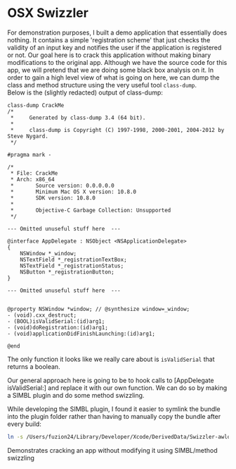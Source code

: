 OSX Swizzler
============

For demonstration purposes, I built a demo application that essentially does nothing.  It contains a simple 'registration scheme' that just checks the validity of an input key and notifies the user if the application is registered or not.  Our goal here is to crack this application without making binary modifications to the original app.  Although we have the source code for this app, we will pretend that we are doing some black box analysis on it.  In order to gain a high level view of what is going on here, we can dump the class and method structure using the very useful tool `class-dump`.  
Below is the (slightly redacted) output of class-dump:
```
class-dump CrackMe
/*
 *     Generated by class-dump 3.4 (64 bit).
 *
 *     class-dump is Copyright (C) 1997-1998, 2000-2001, 2004-2012 by Steve Nygard.
 */

#pragma mark -

/*
 * File: CrackMe
 * Arch: x86_64
 *       Source version: 0.0.0.0.0
 *       Minimum Mac OS X version: 10.8.0
 *       SDK version: 10.8.0
 *
 *       Objective-C Garbage Collection: Unsupported
 */

--- Omitted unuseful stuff here  ---

@interface AppDelegate : NSObject <NSApplicationDelegate>
{
    NSWindow *_window;
    NSTextField *_registrationTextBox;
    NSTextField *_registrationStatus;
    NSButton *_registrationButton;
}

--- Omitted unuseful stuff here  ---


@property NSWindow *window; // @synthesize window=_window;
- (void).cxx_destruct;
- (BOOL)isValidSerial:(id)arg1;
- (void)doRegistration:(id)arg1;
- (void)applicationDidFinishLaunching:(id)arg1;

@end
```

The only function it looks like we really care about is `isValidSerial` that returns a boolean.  


Our general approach here is going to be to hook calls to [AppDelegate isValidSerial:] and replace it with our own function.
We can do so by making a SIMBL plugin and do some method swizzling.  

While developing the SIMBL plugin, I found it easier to symlink the bundle into the plugin folder rather than having to manually copy the bundle after every build:
```bash
ln -s /Users/fuzion24/Library/Developer/Xcode/DerivedData/Swizzler-awlqvopkqunralfrlyrqcwxoipui/Build/Products/Debug/Swizzler.bundle ~/Library/Application\ Support/SIMBL/Plugins
```

Demonstrates cracking an app without modifying it using SIMBL/method swizzling
